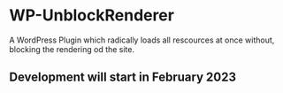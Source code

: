 # WP-UnblockRenderer
A WordPress Plugin which radically loads all rescources at once without, blocking the rendering od the site.

## Development will start in February 2023
